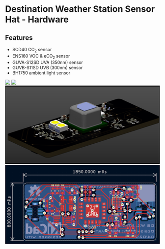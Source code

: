 # Destination Weather Station Sensor Hat - Hardware

## Features
- SCD40 CO<sub>2</sub> sensor
- ENS160 VOC & eCO<sub>2</sub> sensor
- GUVA-S12SD UVA (350nm) sensor
- GUVB-S11SD UVB (300nm) sensor
- BH1750 ambient light sensor

![](sensorHatFront.png)
![](sensorHatBack.png)
![](sensorHatIso.png)
![](sensorHatRouting.png)
